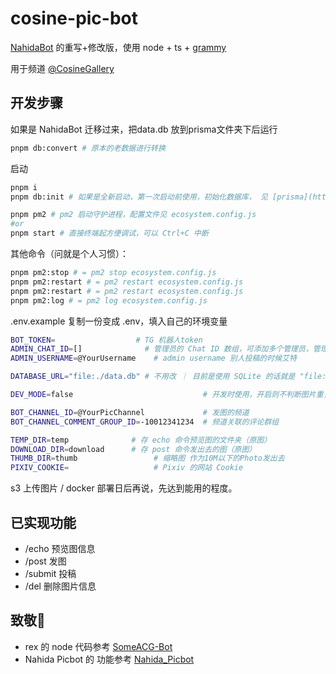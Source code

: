 # cosine-pic-bot

[NahidaBot](https://github.com/NahidaBot/Nahida_Picbot) 的重写+修改版，使用 node + ts + [grammy](https://grammy.dev/zh/)

用于频道 [@CosineGallery](https://t.me/CosineGallery)

## 开发步骤

如果是 NahidaBot 迁移过来，把data.db 放到prisma文件夹下后运行

```bash
pnpm db:convert # 原本的老数据进行转换
```

启动

```bash
pnpm i
pnpm db:init # 如果是全新启动，第一次启动前使用，初始化数据库， 见 [prisma](https://www.prisma.io/docs/orm/prisma-migrate/workflows/development-and-production#create-and-apply-migrations) 

pnpm pm2 # pm2 启动守护进程，配置文件见 ecosystem.config.js
#or
pnpm start # 直接终端起方便调试，可以 Ctrl+C 中断
```

其他命令（问就是个人习惯）：

```bash
pnpm pm2:stop # = pm2 stop ecosystem.config.js
pnpm pm2:restart # = pm2 restart ecosystem.config.js
pnpm pm2:restart # = pm2 restart ecosystem.config.js
pnpm pm2:log # = pm2 log ecosystem.config.js
```

.env.example 复制一份变成 .env，填入自己的环境变量

```bash
BOT_TOKEN=                  # TG 机器人token
ADMIN_CHAT_ID=[]              # 管理员的 Chat ID 数组，可添加多个管理员，管理员可执行post操作
ADMIN_USERNAME=@YourUsername    # admin username 别人投稿的时候艾特

DATABASE_URL="file:./data.db" # 不用改 ｜ 目前是使用 SQLite 的话就是 "file:./dev.db" 用别的数据库的话就得改改 provider 之类的了日后再说了

DEV_MODE=false                             # 开发时使用，开启则不判断图片重复。

BOT_CHANNEL_ID=@YourPicChannel             # 发图的频道
BOT_CHANNEL_COMMENT_GROUP_ID=-10012341234  # 频道关联的评论群组

TEMP_DIR=temp              # 存 echo 命令预览图的文件夹（原图）
DOWNLOAD_DIR=download      # 存 post 命令发出去的图（原图）
THUMB_DIR=thumb                 # 缩略图 作为10M以下的Photo发出去
PIXIV_COOKIE=                   # Pixiv 的网站 Cookie
```

s3 上传图片 / docker 部署日后再说，先达到能用的程度。

## 已实现功能

- /echo 预览图信息
- /post 发图
- /submit 投稿
- /del 删除图片信息

## 致敬🫡

- rex 的 node 代码参考 [SomeACG-Bot](https://github.com/SomeACG/SomeACG-Bot)
- Nahida Picbot 的 功能参考 [Nahida_Picbot](https://github.com/NahidaBot/Nahida_Picbot)
